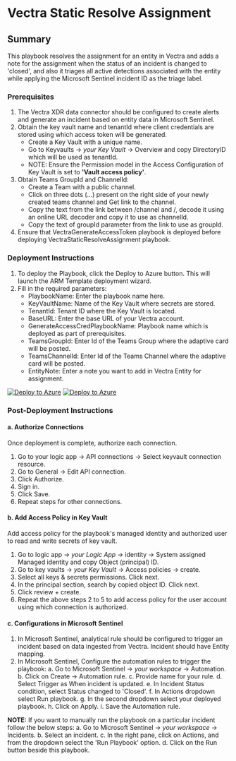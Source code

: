# Vectra Static Resolve Assignment

## Summary

This playbook resolves the assignment for an entity in Vectra and adds a note for the assignment when the status of an incident is changed to 'closed', and also it triages all active detections associated with the entity while applying the Microsoft Sentinel incident ID as the triage label.

### Prerequisites

1. The Vectra XDR data connector should be configured to create alerts and generate an incident based on entity data in Microsoft Sentinel.
2. Obtain the key vault name and tenantId where client credentials are stored using which access token will be generated.
   * Create a Key Vault with a unique name.
   * Go to Keyvaults → *your Key Vault* → Overview and copy DirectoryID which will be used as tenantId.
   * NOTE: Ensure the Permission model in the Access Configuration of Key Vault is set to **'Vault access policy'**.
3. Obtain Teams GroupId and ChannelId:
   * Create a Team with a public channel.
   * Click on three dots (...) present on the right side of your newly created teams channel and Get link to the channel.
   * Copy the text from the link between /channel and /, decode it using an online URL decoder and copy it to use as channelId.
   * Copy the text of groupId parameter from the link to use as groupId.
4. Ensure that VectraGenerateAccessToken playbook is deployed before deploying VectraStaticResolveAssignment playbook.

### Deployment Instructions

1. To deploy the Playbook, click the Deploy to Azure button. This will launch the ARM Template deployment wizard.
2. Fill in the required parameters:
   * PlaybookName: Enter the playbook name here.
   * KeyVaultName: Name of the Key Vault where secrets are stored.
   * TenantId: Tenant ID where the Key Vault is located.
   * BaseURL: Enter the base URL of your Vectra account.
   * GenerateAccessCredPlaybookName: Playbook name which is deployed as part of prerequisites.
   * TeamsGroupId: Enter Id of the Teams Group where the adaptive card will be posted.
   * TeamsChannelId: Enter Id of the Teams Channel where the adaptive card will be posted.
   * EntityNote: Enter a note you want to add in Vectra Entity for assignment.

[![Deploy to Azure](https://aka.ms/deploytoazurebutton)](https://portal.azure.com/#create/Microsoft.Template/uri/https%3A%2F%2Fraw.githubusercontent.com%2FAzure%2FAzure-Sentinel%2Fmaster%2FSolutions%2FVectraXDR%2FPlaybooks%2FVectraStaticResolveAssignment%2Fazuredeploy.json) [![Deploy to Azure](https://aka.ms/deploytoazuregovbutton)](https://portal.azure.us/#create/Microsoft.Template/uri/https%3A%2F%2Fraw.githubusercontent.com%2FAzure%2FAzure-Sentinel%2Fmaster%2FSolutions%2FVectraXDR%2FPlaybooks%2FVectraStaticResolveAssignment%2Fazuredeploy.json)

### Post-Deployment Instructions

#### a. Authorize Connections

Once deployment is complete, authorize each connection.
1. Go to your logic app → API connections → Select keyvault connection resource.
2. Go to General → Edit API connection.
3. Click Authorize.
4. Sign in.
5. Click Save.
6. Repeat steps for other connections.

#### b. Add Access Policy in Key Vault

Add access policy for the playbook's managed identity and authorized user to read and write secrets of key vault.
1. Go to logic app → *your Logic App* → identity → System assigned Managed identity and copy Object (principal) ID.
2. Go to key vaults → *your Key Vault* → Access policies → create.
3. Select all keys & secrets permissions. Click next.
4. In the principal section, search by copied object ID. Click next.
5. Click review + create.
6. Repeat the above steps 2 to 5 to add access policy for the user account using which connection is authorized.

#### c. Configurations in Microsoft Sentinel

1. In Microsoft Sentinel, analytical rule should be configured to trigger an incident based on data ingested from Vectra. Incident should have Entity mapping.
2. In Microsoft Sentinel, Configure the automation rules to trigger the playbook:
   a. Go to Microsoft Sentinel → *your workspace* → Automation.
   b. Click on Create → Automation rule.
   c. Provide name for your rule.
   d. Select Trigger as When incident is updated.
   e. In Incident Status condition, select Status changed to 'Closed'.
   f. In Actions dropdown select Run playbook.
   g. In the second dropdown select your deployed playbook.
   h. Click on Apply.
   i. Save the Automation rule.

**NOTE:** If you want to manually run the playbook on a particular incident follow the below steps:
   a. Go to Microsoft Sentinel → *your workspace* → Incidents.
   b. Select an incident.
   c. In the right pane, click on Actions, and from the dropdown select the 'Run Playbook' option.
   d. Click on the Run button beside this playbook.
